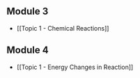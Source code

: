 ## Module 3
- [[Topic 1 - Chemical Reactions]]
## Module 4
- [[Topic 1 - Energy Changes in Reaction]]

